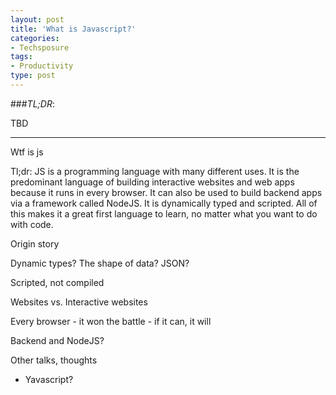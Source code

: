 ```yaml
---
layout: post
title: 'What is Javascript?'
categories:
- Techsposure
tags:
- Productivity
type: post
---
```


###*TL;DR*:

TBD

---

Wtf is js

Tl;dr: JS is a programming language with many different uses. It is the predominant language of building interactive websites and web apps because it runs in every browser. It can also be used to build backend apps via a framework called NodeJS. It is dynamically typed and scripted.
All of this makes it a great first language to learn, no matter what you want to do with code.

Origin story

Dynamic types? The shape of data? JSON?

Scripted, not compiled

Websites vs. Interactive websites

Every browser - it won the battle - if it can, it will

Backend and NodeJS?

Other talks, thoughts
  - Yavascript?


